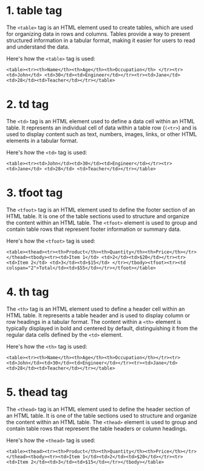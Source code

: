 # 1. table tag
The `<table>` tag is an HTML element used to create tables, which are used for organizing data in rows and columns. Tables provide a way to present structured information in a tabular format, making it easier for users to read and understand the data.

Here's how the `<table>` tag is used:

```
<table><tr><th>Name</th><th>Age</th><th>Occupation</th> </tr><tr><td>John</td> <td>30</td><td>Engineer</td></tr><tr><td>Jane</td><td>28</td><td>Teacher</td></tr></table>
```



# 2. td tag
The `<td>` tag is an HTML element used to define a data cell within an HTML table. It represents an individual cell of data within a table row (`(<tr>`) and is used to display content such as text, numbers, images, links, or other HTML elements in a tabular format.

Here's how the `<td>` tag is used:

```
<table><tr><td>John</td><td>30</td><td>Engineer</td></tr><tr><td>Jane</td> <td>28</td> <td>Teacher</td></tr></table>
```


# 3. tfoot tag
The `<tfoot>` tag is an HTML element used to define the footer section of an HTML table. It is one of the table sections used to structure and organize the content within an HTML table. The `<tfoot>` element is used to group and contain table rows that represent footer information or summary data.

Here's how the `<tfoot>` tag is used:

```
<table><thead><tr><th>Product</th><th>Quantity</th><th>Price</th></tr></thead><tbody><tr><td>Item 1</td> <td>2</td><td>$20</td></tr><tr><td>Item 2</td> <td>3</td><td>$15</td> </tr></tbody><tfoot><tr><td colspan="2">Total</td><td>$55</td></tr></tfoot></table>
```


# 4. th tag
The `<th>` tag is an HTML element used to define a header cell within an HTML table. It represents a table header and is used to display column or row headings in a tabular format. The content within a `<th>` element is typically displayed in bold and centered by default, distinguishing it from the regular data cells defined by the `<td>` element.

Here's how the `<th>` tag is used:

```
<table><tr><th>Name</th><th>Age</th><th>Occupation</th></tr><tr><td>John</td><td>30</td><td>Engineer</td></tr><tr><td>Jane</td><td>28</td><td>Teacher</td></tr></table>
```


# 5. thead tag
The `<thead>` tag is an HTML element used to define the header section of an HTML table. It is one of the table sections used to structure and organize the content within an HTML table. The `<thead>` element is used to group and contain table rows that represent the table headers or column headings.

Here's how the `<thead>` tag is used:

```
<table><thead><tr><th>Product</th><th>Quantity</th><th>Price</th></tr></thead><tbody><tr><td>Item 1</td><td>2</td><td>$20</td></tr><tr><td>Item 2</td><td>3</td><td>$15</td></tr></tbody></table>
```

